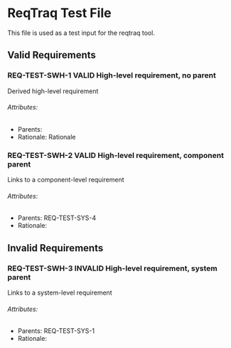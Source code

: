 # ReqTraq Test File

This file is used as a test input for the reqtraq tool.

## Valid Requirements

### REQ-TEST-SWH-1 VALID High-level requirement, no parent

Derived high-level requirement

###### Attributes:
- Parents:
- Rationale: Rationale

### REQ-TEST-SWH-2 VALID High-level requirement, component parent

Links to a component-level requirement

###### Attributes:
- Parents: REQ-TEST-SYS-4
- Rationale:

## Invalid Requirements

### REQ-TEST-SWH-3 INVALID High-level requirement, system parent

Links to a system-level requirement

###### Attributes:
- Parents: REQ-TEST-SYS-1
- Rationale:
